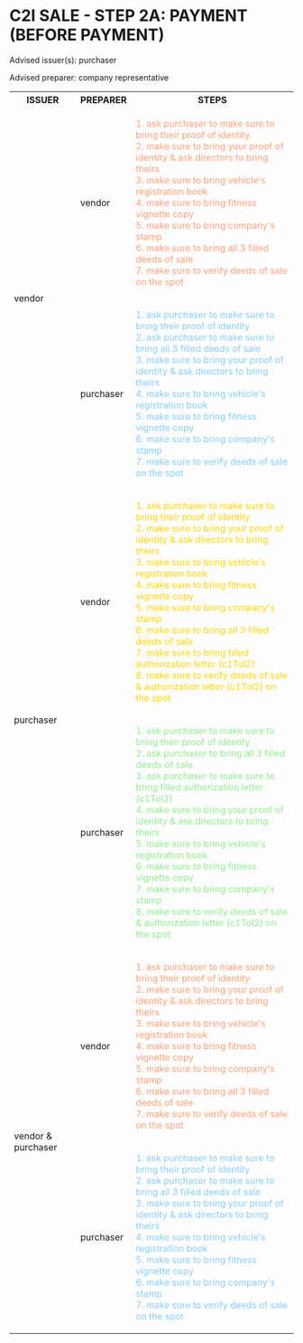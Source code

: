 # C2I SALE - STEP 2A: PAYMENT (BEFORE PAYMENT)

Advised issuer(s): purchaser

Advised preparer: company representative

<table>
  <tr>
    <th>ISSUER</th>
    <th>PREPARER</th>
    <th>STEPS</th>
  </tr>

  <tr>
    <!-- ISSUER: vendor -->
    <!-- PREPARER: vendor -->
    <td rowspan="2">vendor</td>
    <td>vendor</td>
    <td style="color: lightsalmon;">
      <ol style="padding: 0; list-style-position: inside;">
        <li>ask purchaser to make sure to bring their proof of identity</li>
        <li>make sure to bring your proof of identity & ask directors to bring theirs</li>
        <li>make sure to bring vehicle's registration book</li>
        <li>make sure to bring fitness vignette copy</li>
        <li>make sure to bring company's stamp</li>
        <li>make sure to bring all 3 filled deeds of sale</li>
        <li>make sure to verify deeds of sale on the spot</li>
      </ol>
    </td>
  </tr>
  <tr>
    <!-- ISSUER: vendor -->
    <!-- PREPARER: purchaser -->
    <td>purchaser</td>
    <td style="color: lightskyblue;">
      <ol style="padding: 0; list-style-position: inside;">
        <li>ask purchaser to make sure to bring their proof of identity</li>
        <li>ask purchaser to make sure to bring all 3 filled deeds of sale</li>
        <li>make sure to bring your proof of identity & ask directors to bring theirs</li>
        <li>make sure to bring vehicle's registration book</li>
        <li>make sure to bring fitness vignette copy</li>
        <li>make sure to bring company's stamp</li>
        <li>make sure to verify deeds of sale on the spot</li>
      </ol>
    </td>
  </tr>

  <tr>
    <!-- ISSUER: purchaser -->
    <!-- PREPARER: vendor -->
    <td rowspan="2">purchaser</td>
    <td>vendor</td>
    <td style="color: gold;">
      <ol style="padding: 0; list-style-position: inside;">
        <li>ask purchaser to make sure to bring their proof of identity</li>
        <li>make sure to bring your proof of identity & ask directors to bring theirs</li>
        <li>make sure to bring vehicle's registration book</li>
        <li>make sure to bring fitness vignette copy</li>
        <li>make sure to bring company's stamp</li>
        <li>make sure to bring all 3 filled deeds of sale</li>
        <li>make sure to bring filled authorization letter (c1ToI2)</li>
        <li>make sure to verify deeds of sale & authorization letter (c1ToI2) on the spot</li>
      </ol>
    </td>
  </tr>
  <tr>
    <!-- ISSUER: purchaser -->
    <!-- PREPARER: purchaser -->
    <td>purchaser</td>
    <td style="color: lightgreen;">
      <ol style="padding: 0; list-style-position: inside;">
        <li>ask purchaser to make sure to bring their proof of identity</li>
        <li>ask purchaser to bring all 3 filled deeds of sale</li>
        <li>ask purchaser to make sure to bring filled authorization letter (c1ToI2)</li>
        <li>make sure to bring your proof of identity & ask directors to bring theirs</li>
        <li>make sure to bring vehicle's registration book</li>
        <li>make sure to bring fitness vignette copy</li>
        <li>make sure to bring company's stamp</li>
        <li>make sure to verify deeds of sale & authorization letter (c1ToI2) on the spot</li>
      </ol>
    </td>
  </tr>

  <tr>
    <!-- ISSUER: vendor & purchaser -->
    <!-- PREPARER: vendor -->
    <td rowspan="2">vendor & purchaser</td>
    <td>vendor</td>
    <td style="color: lightsalmon;">
      <ol style="padding: 0; list-style-position: inside;">
        <li>ask purchaser to make sure to bring their proof of identity</li>
        <li>make sure to bring your proof of identity & ask directors to bring theirs</li>
        <li>make sure to bring vehicle's registration book</li>
        <li>make sure to bring fitness vignette copy</li>
        <li>make sure to bring company's stamp</li>
        <li>make sure to bring all 3 filled deeds of sale</li>
        <li>make sure to verify deeds of sale on the spot</li>
      </ol>
    </td>
  </tr>
  <tr>
    <!-- ISSUER: vendor & purchaser -->
    <!-- PREPARER: purchaser -->
    <td>purchaser</td>
    <td style="color: lightskyblue;">
      <ol style="padding: 0; list-style-position: inside;">
        <li>ask purchaser to make sure to bring their proof of identity</li>
        <li>ask purchaser to make sure to bring all 3 filled deeds of sale</li>
        <li>make sure to bring your proof of identity & ask directors to bring theirs</li>
        <li>make sure to bring vehicle's registration book</li>
        <li>make sure to bring fitness vignette copy</li>
        <li>make sure to bring company's stamp</li>
        <li>make sure to verify deeds of sale on the spot</li>
      </ol>
    </td>
  </tr>
</table>
